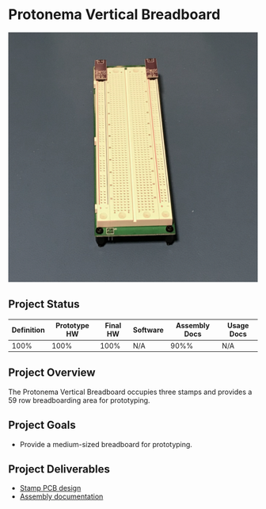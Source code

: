 # Protonema Vertical Breadboard
![Photo of a 1012A Horizontal Breadboard stamp](1012-8010/images/1012A.jpg)

## Project Status

Definition | Prototype HW | Final HW | Software | Assembly Docs | Usage Docs |
|-|-|-|-|-|-|
100% | 100% | 100% | N/A | 90%% | N/A |

## Project Overview
The Protonema Vertical Breadboard occupies three stamps and provides a 59 row breadboarding area for prototyping.

## Project Goals
* Provide a medium-sized breadboard for prototyping.

## Project Deliverables
* [Stamp PCB design](https://github.com/dslik/protonema/tree/main/stamps/1012A/1012-0101/latest)
* [Assembly documentation](https://dslik.github.io/protonema/stamps/1012A/1012-8010.pdf)
